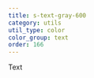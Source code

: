 ```yaml
---
title: s-text-gray-600
category: utils
util_type: color
color_group: text
order: 166
---
```

<div class="s-text-gray-600">Text</div>